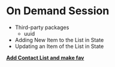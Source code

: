 # On Demand Session

- Third-party packages
  - uuid
- Adding New Item to the List in State
- Updating an Item of the List in State


<b>[Add Contact List and make fav](https://addcontactsai.ccbp.tech/)</b>